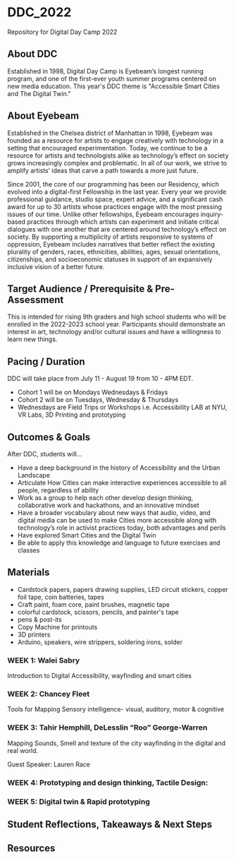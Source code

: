 # DDC_2022
Repository for Digital Day Camp 2022
## About DDC
Established in 1998, Digital Day Camp is Eyebeam’s longest running program, and one of the first-ever youth summer programs centered on new media education. This year's DDC theme is "Accessible Smart Cities and The Digital Twin."
## About Eyebeam 	

Established in the Chelsea district of Manhattan in 1998, Eyebeam was founded as a resource for artists to engage creatively with technology in a setting that encouraged experimentation. Today, we continue to be a resource for artists and technologists alike as technology’s effect on society grows increasingly complex and problematic. In all of our work, we strive to amplify artists’ ideas that carve a path towards a more just future.

Since 2001, the core of our programming has been our Residency, which evolved into a digital-first Fellowship in the last year. Every year we provide professional guidance, studio space, expert advice, and a significant cash award for up to 30 artists whose practices engage with the most pressing issues of our time. Unlike other fellowships, Eyebeam encourages inquiry-based practices through which artists can experiment and initiate critical dialogues with one another that are centered around technology’s effect on society. By supporting a multiplicity of artists responsive to systems of oppression, Eyebeam includes narratives that better reflect the existing plurality of genders, races, ethnicities, abilities, ages, sexual orientations, citizenships, and socioeconomic statuses in support of an expansively inclusive vision of a better future.
## Target Audience / Prerequisite & Pre-Assessment
This is intended for rising 9th graders and high school students who will be enrolled in the 2022-2023 school year. Participants should demonstrate an interest in art, technology and/or cultural issues and have a willingness to learn new things.
## Pacing / Duration
DDC will take place from July 11 - August 19 from 10 - 4PM EDT. 
* Cohort 1 will be on Mondays Wednesdays & Fridays 
* Cohort 2 will be on Tuesdays, Wednesday & Thursdays 
* Wednesdays are Field Trips or Workshops i.e. Accessibility LAB at NYU, VR Labs, 3D Printing and prototyping
## Outcomes & Goals
After DDC, students will...
* Have a deep background in the history of Accessibility and the Urban Landscape
* Articulate How Cities can make interactive experiences accessible to all people, regardless of ability
* Work as a group to help each other develop design thinking, collaborative work and hackathons, and an innovative mindset
* Have a broader vocabulary about new ways that audio, video, and digital media can be used to make Cities more accessible along with technology’s role in activist practices today, both advantages and perils
* Have explored Smart Cities and the Digital Twin
* Be able to apply this knowledge and language to future exercises and classes
## Materials
* Cardstock papers, papers drawing supplies, LED circuit stickers, copper foil tape, coin batteries, tapes
* Craft paint, foam core, paint brushes, magnetic tape
* colorful cardstock, scissors, pencils, and painter's tape
* pens & post-its
* Copy Machine for printouts
* 3D printers
* Arduino, speakers, wire strippers, soldering irons, solder
### WEEK 1: Walei Sabry
 Introduction to Digital Accessibility, wayfinding and smart cities
 ### WEEK 2: Chancey Fleet
 Tools for Mapping Sensory intelligence- visual, auditory, motor & cognitive
 ### WEEK 3: Tahir Hemphill, DeLesslin “Roo” George-Warren
  Mapping Sounds, Smell and texture of the city wayfinding in the digital and real world.
  
  Guest Speaker: Lauren Race
  ### WEEK 4: Prototyping and design thinking, Tactile Design:
  ### WEEK 5: Digital twin & Rapid prototyping
## Student Reflections, Takeaways & Next Steps
## Resources
